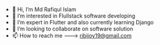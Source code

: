 - 👋 Hi, I’m Md Rafiqul Islam
- 👀 I’m interested in Flullstack software developing
- 🌱 I’m expert in Flutter and also currently learning Django
- 💞️ I’m looking to collaborate on software solution
- 📫 How to reach me ---> ribijoy19@gmail.com

<!---
rafiqulislam21/rafiqulislam21 is a ✨ special ✨ repository because its `README.md` (this file) appears on your GitHub profile.
You can click the Preview link to take a look at your changes.
--->
